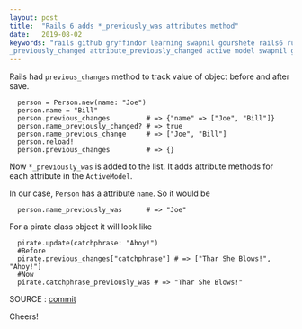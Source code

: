 ```yaml
---
layout: post
title:  "Rails 6 adds *_previously_was attributes method"
date:   2019-08-02
keywords: "rails github gryffindor learning swapnil gourshete rails6 ruby new release github _previously_was _previous_change
_previously_changed attribute_previously_changed active model swapnil gourshete"
---
```


Rails had `previous_changes` method to track value of object before and after save.

      person = Person.new(name: "Joe")
      person.name = "Bill"
      person.previous_changes         # => {"name" => ["Joe", "Bill"]}
      person.name_previously_changed? # => true
      person.name_previous_change     # => ["Joe", "Bill"]
      person.reload!
      person.previous_changes         # => {}

Now `*_previously_was` is added to the list. It adds attribute methods for each attribute in the `ActiveModel`.

In our case, `Person` has a attribute `name`. So it would be

      person.name_previously_was      # => "Joe"
      
For a pirate class object it will look like
      
      pirate.update(catchphrase: "Ahoy!")
      #Before
      pirate.previous_changes["catchphrase"] # => ["Thar She Blows!", "Ahoy!"]
      #Now
      pirate.catchphrase_previously_was # => "Thar She Blows!"

      
SOURCE :
<a href="https://github.com/rails/rails/pull/36836" target="_blank">commit</a>

Cheers!
